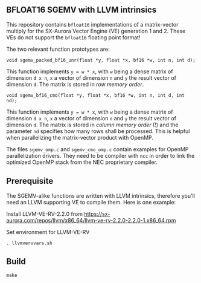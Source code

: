 ## BFLOAT16 SGEMV with LLVM intrinsics

This repository contains `bfloat16` implementations of a matrix-vector multiply
for the SX-Aurora Vector Engine (VE) generation 1 and 2. These VEs do not support
the `bfloat16` floating point format!

The two relevant function prototypes are:
```
void sgemv_packed_bf16_unr(float *y, float *x, bf16 *w, int n, int d);
```
This function implements `y = w * x`, with `w` being a dense matrix of dimension `d x n`,
`x` a vector of dimension `n` and `y` the result vector of dimension `d`. The matrix is
stored in *row memory order*.

```
void sgemv_bf16_cmo(float *y, float *x, bf16 *w, int n, int d, int nd);
```
This function implements `y = w * x`, with `w` being a dense matrix of dimension `d x n`,
`x` a vector of dimension `n` and `y` the result vector of dimension `d`. The matrix is
stored in *column memory order* (!) and the parameter `nd` specifies how many rows shall be
processed. This is helpful when parallelizing the matrix-vector product with OpenMP.

The files `sgemv_omp.c` and `sgemv_cmo_omp.c` contain examples for OpenMP parallelization
drivers. They need to be compiler with `ncc` in order to link the optimized OpenMP stack
from the NEC proprietary compiler.


## Prerequisite

The SGEMV-alike functions are written with LLVM intrinsics, therefore you'll need an LLVM
supporting VE to compile them. Here is one example:

Install LLVM-VE-RV-2.2.0 from
https://sx-aurora.com/repos/llvm/x86_64/llvm-ve-rv-2.2.0-2.2.0-1.x86_64.rpm


Set environment for LLVM-VE-RV
```
. llvmvervvars.sh
```

## Build

```
make
```

